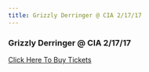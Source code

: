 ```yaml
---
title: Grizzly Derringer @ CIA 2/17/17
---
```


<div class="post">
  <h3>Grizzly Derringer @ CIA 2/17/17</h3>   
  <img src="{{ "/assets/img/flyers/20170217.jpg" | prepend: site.baseurl }}" alt="" class="img-responsive show-flyer">
  <br>
  <a href="http://www.bandsintown.com/event/13294207/buy_tickets?app_id=js_grizzlyderringer.com&artist=Grizzly+Derringer&came_from=67" target="_blank" class="btn btn-block btn-success">Click Here To Buy Tickets</a>
</div>


